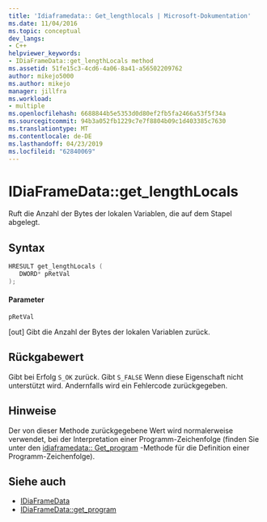 ```yaml
---
title: 'Idiaframedata:: Get_lengthlocals | Microsoft-Dokumentation'
ms.date: 11/04/2016
ms.topic: conceptual
dev_langs:
- C++
helpviewer_keywords:
- IDiaFrameData::get_lengthLocals method
ms.assetid: 51fe15c3-4cd6-4a06-8a41-a56502209762
author: mikejo5000
ms.author: mikejo
manager: jillfra
ms.workload:
- multiple
ms.openlocfilehash: 6688844b5e5353d0d80ef2fb5fa2466a53f5f34a
ms.sourcegitcommit: 94b3a052fb1229c7e7f8804b09c1d403385c7630
ms.translationtype: MT
ms.contentlocale: de-DE
ms.lasthandoff: 04/23/2019
ms.locfileid: "62840069"
---
```

# <a name="idiaframedatagetlengthlocals"></a>IDiaFrameData::get_lengthLocals
Ruft die Anzahl der Bytes der lokalen Variablen, die auf dem Stapel abgelegt.

## <a name="syntax"></a>Syntax

```C++
HRESULT get_lengthLocals ( 
   DWORD* pRetVal
);
```

#### <a name="parameters"></a>Parameter
 `pRetVal`

[out] Gibt die Anzahl der Bytes der lokalen Variablen zurück.

## <a name="return-value"></a>Rückgabewert
 Gibt bei Erfolg `S_OK` zurück. Gibt `S_FALSE` Wenn diese Eigenschaft nicht unterstützt wird. Andernfalls wird ein Fehlercode zurückgegeben.

## <a name="remarks"></a>Hinweise
 Der von dieser Methode zurückgegebene Wert wird normalerweise verwendet, bei der Interpretation einer Programm-Zeichenfolge (finden Sie unter den [idiaframedata:: Get_program](../../debugger/debug-interface-access/idiaframedata-get-program.md) -Methode für die Definition einer Programm-Zeichenfolge).

## <a name="see-also"></a>Siehe auch
- [IDiaFrameData](../../debugger/debug-interface-access/idiaframedata.md)
- [IDiaFrameData::get_program](../../debugger/debug-interface-access/idiaframedata-get-program.md)